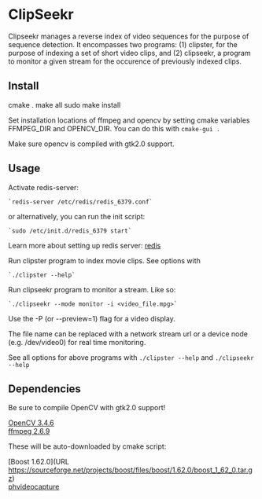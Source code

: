 # ClipSeekr

Clipseekr manages a reverse index of video sequences for the purpose of
sequence detection. It encompasses two programs: (1) clipster, for the 
purpose of indexing a set of short video clips, and (2) clipseekr, a program
to monitor a given stream for the occurence of previously indexed clips.

## Install

cmake .
make all
sudo make install

Set installation locations of ffmpeg and opencv by setting cmake variables
FFMPEG_DIR and OPENCV_DIR. You can do this with `cmake-gui .`

Make sure opencv is compiled with gtk2.0 support.

## Usage

Activate redis-server:

    `redis-server /etc/redis/redis_6379.conf`
	
or alternatively, you can run the init script:
		
    `sudo /etc/init.d/redis_6379 start`
	
	
Learn more about setting up redis server: [redis](https://redis.io/topics/quickstart)	

Run clipster program to index movie clips. See options with 

	`./clipster --help`

Run clipseekr program to monitor a stream.  Like so: 

	`./clipseekr --mode monitor -i <video_file.mpg>`
	
Use the -P (or --preview=1) flag for a video display.
	
The file name can be replaced with a network stream url or a device node (e.g. /dev/video0)
for real time monitoring.
	

See all options for above programs with `./clipster --help` and `./clipseekr --help`


## Dependencies

Be sure to compile OpenCV with gtk2.0 support!

[OpenCV 3.4.6](https://github.com/opencv/opencv/tree/3.4.6)\
[ffmpeg 2.6.9](https://ffmpeg.org/releases/ffmpeg-2.6.9.tar.xz)

These will be auto-downloaded by cmake script:

[Boost 1.62.0](URL https://sourceforge.net/projects/boost/files/boost/1.62.0/boost_1_62_0.tar.gz)\
[phvideocapture](https://github.com/starkdg/phvideocapture)
